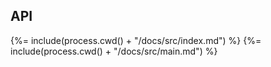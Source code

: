 ## API

<!-- docks-start -->

{%= include(process.cwd() + "/docs/src/index.md") %}
{%= include(process.cwd() + "/docs/src/main.md") %}

<!-- docks-end -->
